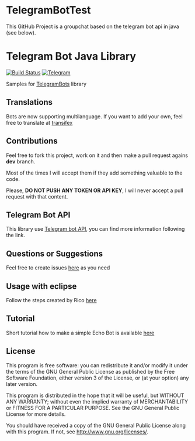 # TelegramBotTest

This GitHub Project is a groupchat based on the telegram bot api in java (see below).

# Telegram Bot Java Library
[![Build Status](https://travis-ci.org/rubenlagus/TelegramBotsExample.svg?branch=master)](https://travis-ci.org/rubenlagus/TelegramBotsExample)
[![Telegram](http://trellobot.doomdns.org/telegrambadge.svg)](https://telegram.me/JavaBotsApi)

Samples for [TelegramBots](https://github.com/rubenlagus/TelegramBots) library

## Translations
Bots are now supporting multilanguage. If you want to add your own, feel free to translate at [transifex](https://www.transifex.com/projects/p/telegrambots/)

## Contributions
Feel free to fork this project, work on it and then make a pull request agains **dev** branch.

Most of the times I will accept them if they add something valuable to the code.

Please, **DO NOT PUSH ANY TOKEN OR API KEY**, I will never accept a pull request with that content.

## Telegram Bot API
This library use [Telegram bot API](https://core.telegram.org/bots), you can find more information following the link.

## Questions or Suggestions
Feel free to create issues [here](https://github.com/rubenlagus/TelegramBots/issues) as you need

## Usage with eclipse

Follow the steps created by Rico [here](https://github.com/rubenlagus/TelegramBots/blob/master/eclipse%20configuration.md)

## Tutorial
Short tutorial how to make a simple Echo Bot is available [here](HOWTO.md)

## License 

This program is free software: you can redistribute it and/or modify
it under the terms of the GNU General Public License as published by
the Free Software Foundation, either version 3 of the License, or
(at your option) any later version.

This program is distributed in the hope that it will be useful,
but WITHOUT ANY WARRANTY; without even the implied warranty of
MERCHANTABILITY or FITNESS FOR A PARTICULAR PURPOSE.  See the
GNU General Public License for more details.

You should have received a copy of the GNU General Public License
along with this program.  If not, see <http://www.gnu.org/licenses/>.
